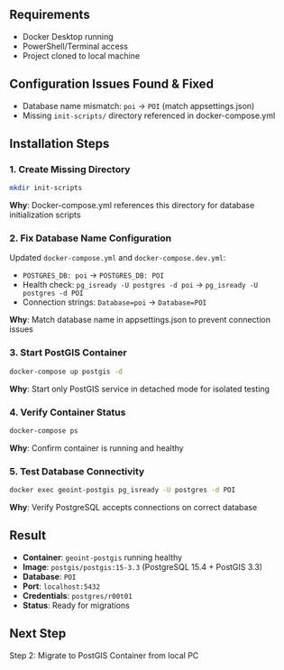  

## Requirements
- Docker Desktop running
- PowerShell/Terminal access
- Project cloned to local machine

## Configuration Issues Found & Fixed
- Database name mismatch: `poi` → `POI` (match appsettings.json)
- Missing `init-scripts/` directory referenced in docker-compose.yml

## Installation Steps

### 1. Create Missing Directory
```bash
mkdir init-scripts
```
**Why**: Docker-compose.yml references this directory for database initialization scripts

### 2. Fix Database Name Configuration
Updated `docker-compose.yml` and `docker-compose.dev.yml`:
- `POSTGRES_DB: poi` → `POSTGRES_DB: POI`
- Health check: `pg_isready -U postgres -d poi` → `pg_isready -U postgres -d POI`
- Connection strings: `Database=poi` → `Database=POI`

**Why**: Match database name in appsettings.json to prevent connection issues

### 3. Start PostGIS Container
```bash
docker-compose up postgis -d
```
**Why**: Start only PostGIS service in detached mode for isolated testing

### 4. Verify Container Status
```bash
docker-compose ps
```
**Why**: Confirm container is running and healthy

### 5. Test Database Connectivity
```bash
docker exec geoint-postgis pg_isready -U postgres -d POI
```
**Why**: Verify PostgreSQL accepts connections on correct database

## Result
- **Container**: `geoint-postgis` running healthy
- **Image**: `postgis/postgis:15-3.3` (PostgreSQL 15.4 + PostGIS 3.3)
- **Database**: `POI` 
- **Port**: `localhost:5432`
- **Credentials**: `postgres/r00t01`
- **Status**: Ready for migrations

## Next Step
Step 2: Migrate to PostGIS Container from local PC